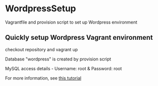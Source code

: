 # WordpressSetup
Vagrantfile and provision script to set up Wordpress environment

## Quickly setup Wordpress Vagrant environment
checkout repository and vagrant up

Database "wordpress" is created by provision script

MySQL access details - Username: root & Password: root

For more information, see [this tutorial](http://www.hongkiat.com/blog/install-wordpress-locally-vagrant)
